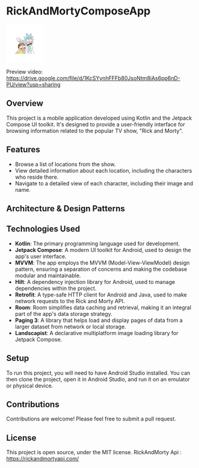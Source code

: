 # RickAndMortyComposeApp

<img src="https://github.com/selinihtyr/RickAndMortyComposeApp/blob/master/app/src/main/res/mipmap-hdpi/rick_and_morty_icon_foreground.webp" width="100" height="100">

Preview video: https://drive.google.com/file/d/1KcSYynhFFFb80JsoNtm8iAs6pp6nD-PU/view?usp=sharing

## Overview

This project is a mobile application developed using Kotlin and the Jetpack Compose UI toolkit. It's designed to provide a user-friendly interface for browsing information related to the popular TV show, "Rick and Morty". 

## Features

- Browse a list of locations from the show.
- View detailed information about each location, including the characters who reside there.
- Navigate to a detailed view of each character, including their image and name.

## Architecture & Design Patterns

## Technologies Used

- **Kotlin**: The primary programming language used for development.
- **Jetpack Compose**: A modern UI toolkit for Android, used to design the app's user interface.
- **MVVM**: The app employs the MVVM (Model-View-ViewModel) design pattern, ensuring a separation of concerns and making the codebase modular and maintainable.
- **Hilt**: A dependency injection library for Android, used to manage dependencies within the project.
- **Retrofit**: A type-safe HTTP client for Android and Java, used to make network requests to the Rick and Morty API.
- **Room**: Room simplifies data caching and retrieval, making it an integral part of the app's data storage strategy.
- **Paging 3**: A library that helps load and display pages of data from a larger dataset from network or local storage.
- **Landscapist**: A declarative multiplatform image loading library for Jetpack Compose.

## Setup

To run this project, you will need to have Android Studio installed. You can then clone the project, open it in Android Studio, and run it on an emulator or physical device.

## Contributions

Contributions are welcome! Please feel free to submit a pull request.  

## License

This project is open source, under the MIT license.
RickAndMorty Api : https://rickandmortyapi.com/
